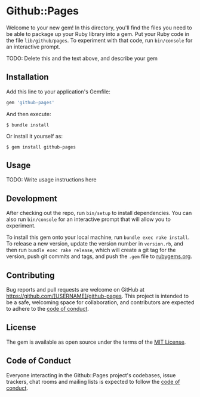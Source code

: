 # Github::Pages

Welcome to your new gem! In this directory, you'll find the files you need to be able to package up your Ruby library into a gem. Put your Ruby code in the file `lib/github/pages`. To experiment with that code, run `bin/console` for an interactive prompt.

TODO: Delete this and the text above, and describe your gem

## Installation

Add this line to your application's Gemfile:

```ruby
gem 'github-pages'
```

And then execute:

    $ bundle install

Or install it yourself as:

    $ gem install github-pages

## Usage

TODO: Write usage instructions here

## Development

After checking out the repo, run `bin/setup` to install dependencies. You can also run `bin/console` for an interactive prompt that will allow you to experiment.

To install this gem onto your local machine, run `bundle exec rake install`. To release a new version, update the version number in `version.rb`, and then run `bundle exec rake release`, which will create a git tag for the version, push git commits and tags, and push the `.gem` file to [rubygems.org](https://rubygems.org).

## Contributing

Bug reports and pull requests are welcome on GitHub at https://github.com/[USERNAME]/github-pages. This project is intended to be a safe, welcoming space for collaboration, and contributors are expected to adhere to the [code of conduct](https://github.com/[USERNAME]/github-pages/blob/master/CODE_OF_CONDUCT.md).


## License

The gem is available as open source under the terms of the [MIT License](https://opensource.org/licenses/MIT).

## Code of Conduct

Everyone interacting in the Github::Pages project's codebases, issue trackers, chat rooms and mailing lists is expected to follow the [code of conduct](https://github.com/[USERNAME]/github-pages/blob/master/CODE_OF_CONDUCT.md).
